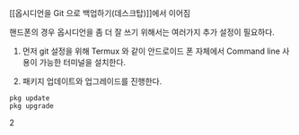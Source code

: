 


[[옵시디언을 Git 으로 백업하기(데스크탑)]]에서 이어짐



핸드폰의 경우 옵시디언을 좀 더 잘 쓰기 위해서는 여러가지 추가 설정이 필요하다.

1. 먼저 git 설정을 위해 Termux 와 같이 안드로이드 폰 자체에서 Command line 사용이 가능한 터미널을 설치한다.


2. 패키지 업데이트와 업그레이드를 진행한다.

```
pkg update
pkg upgrade
```

2







